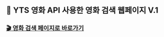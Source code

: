 ## 🍿 YTS 영화 API 사용한 영화 검색 웹페이지 V.1<br>
### [🎬 영화 검색 페이지로 바로가기](https://jjhstoday.github.io/react-movie-list/)
